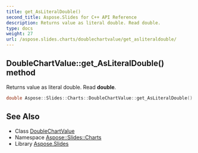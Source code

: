 ```yaml
---
title: get_AsLiteralDouble()
second_title: Aspose.Slides for C++ API Reference
description: Returns value as literal double. Read double.
type: docs
weight: 27
url: /aspose.slides.charts/doublechartvalue/get_asliteraldouble/
---
```

## DoubleChartValue::get_AsLiteralDouble() method


Returns value as literal double. Read **double**.

```cpp
double Aspose::Slides::Charts::DoubleChartValue::get_AsLiteralDouble() override
```

## See Also

* Class [DoubleChartValue](../)
* Namespace [Aspose::Slides::Charts](../../)
* Library [Aspose.Slides](../../../)